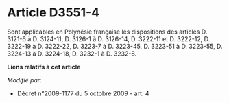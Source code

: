 # Article D3551-4

Sont applicables en Polynésie française les dispositions des articles    D. 3121-6 à D. 3124-11, D. 3126-1 à D. 3126-14, D.
3222-11 et D. 3222-12, D. 3222-19 à D. 3222-22, D. 3223-7 à D. 3223-45, D. 3223-51 à D. 3223-55, D. 3224-13 à D. 3224-18, D.
3232-1 à D. 3232-8.

**Liens relatifs à cet article**

_Modifié par_:

  - Décret n°2009-1177 du 5 octobre 2009 - art. 4
